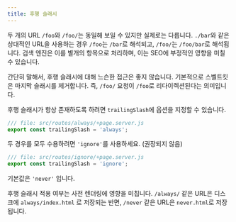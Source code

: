 ```yaml
---
title: 후행 슬래시
---
```


두 개의 URL `/foo`와 `/foo/`는 동일해 보일 수 있지만 실제로는 다릅니다. `./bar`와 같은 상대적인 URL을 사용하는 경우 `/foo`는 `/bar`로 해석되고, `/foo/`는 `/foo/bar`로 해석됩니다. 검색 엔진은 이를 별개의 항목으로 처리하며, 이는 SEO에 부정적인 영향을 미칠 수 있습니다.

간단히 말해서, 후행 슬래시에 대해 느슨한 접근은 좋지 않습니다. 기본적으로 스벨트킷은 마지막 슬래시를 제거합니다. 즉, `/foo/` 요청이 `/foo`로 리다이렉션된다는 의미입니다.

후행 슬래시가 항상 존재하도록 하려면 `trailingSlash`에 옵션을 지정할 수 있습니다.

```js
/// file: src/routes/always/+page.server.js
export const trailingSlash = 'always';
```

두 경우를 모두 수용하려면 `'ignore'`를 사용하세요. (권장되지 않음)

```js
/// file: src/routes/ignore/+page.server.js
export const trailingSlash = 'ignore';
```

기본값은 `'never'` 입니다.

후행 슬래시 적용 여부는 사전 렌더링에 영향을 미칩니다. `/always/` 같은 URL은 디스크에 `always/index.html` 로 저장되는 반면, `/never` 같은 URL은 `never.html`로 저장됩니다.
